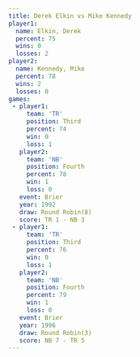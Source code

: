 ```yaml
---
title: Derek Elkin vs Mike Kennedy
player1:             
  name: Elkin, Derek 
  percent: 75        
  wins: 0            
  losses: 2          
player2:             
  name: Kennedy, Mike
  percent: 78        
  wins: 2            
  losses: 0          
games:
 - player1:         
     team: 'TR'     
     position: Third
     percent: 74    
     win: 0         
     loss: 1        
   player2:          
     team: 'NB'      
     position: Fourth
     percent: 78     
     win: 1          
     loss: 0         
   event: Brier        
   year: 1992          
   draw: Round Robin(8)
   score: TR 1 - NB 3  
 - player1:         
     team: 'TR'     
     position: Third
     percent: 76    
     win: 0         
     loss: 1        
   player2:          
     team: 'NB'      
     position: Fourth
     percent: 79     
     win: 1          
     loss: 0         
   event: Brier        
   year: 1996          
   draw: Round Robin(3)
   score: NB 7 - TR 5  
---
```

